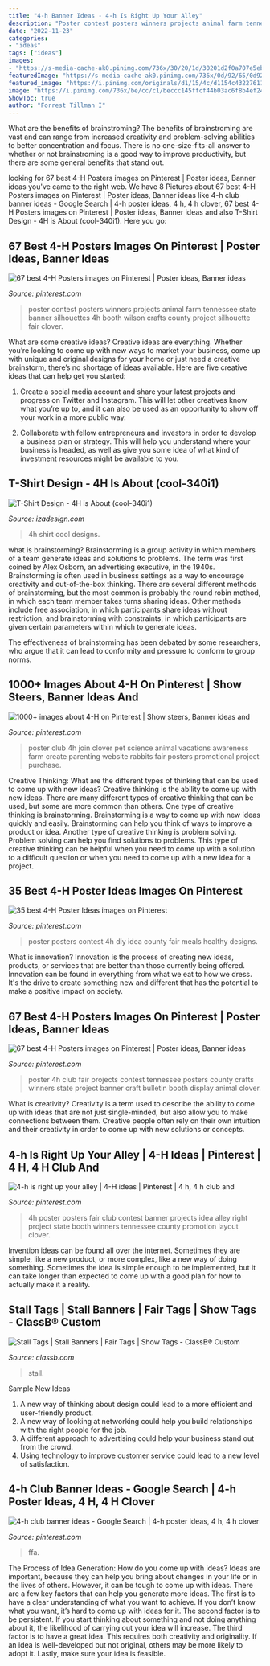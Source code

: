 ```yaml
---
title: "4-h Banner Ideas - 4-h Is Right Up Your Alley"
description: "Poster contest posters winners projects animal farm tennessee state banner silhouettes 4h booth wilson crafts county project silhouette fair clover"
date: "2022-11-23"
categories:
- "ideas"
tags: ["ideas"]
images:
- "https://s-media-cache-ak0.pinimg.com/736x/30/20/1d/30201d2f0a707e5eb722c00dc9c7ff11.jpg"
featuredImage: "https://s-media-cache-ak0.pinimg.com/736x/0d/92/65/0d9265b558e5977deee5db7adecf8f26--healthy-meals-county-fair.jpg"
featured_image: "https://i.pinimg.com/originals/d1/15/4c/d1154c432276114f06a859e95b37aa9c.png"
image: "https://i.pinimg.com/736x/be/cc/c1/beccc145ffcf44b03ac6f8b4ef24f2bb--fair-projects-school-projects.jpg?b=t"
ShowToc: true
author: "Forrest Tillman I"
---
```



What are the benefits of brainstroming?
The benefits of brainstroming are vast and can range from increased creativity and problem-solving abilities to better concentration and focus. There is no one-size-fits-all answer to whether or not brainstroming is a good way to improve productivity, but there are some general benefits that stand out.

	

		
looking for 67 best 4-H Posters images on Pinterest | Poster ideas, Banner ideas you've came to the right web. We have 8 Pictures about 67 best 4-H Posters images on Pinterest | Poster ideas, Banner ideas like 4-h club banner ideas - Google Search | 4-h poster ideas, 4 h, 4 h clover, 67 best 4-H Posters images on Pinterest | Poster ideas, Banner ideas and also T-Shirt Design - 4H is About (cool-340i1). Here you go:
		
    
## 67 Best 4-H Posters Images On Pinterest | Poster Ideas, Banner Ideas

<img loading=lazy src="https://i.pinimg.com/736x/6a/c8/0c/6ac80ce8274d8f774bd060267cce8c56--poster-making-poster-ideas.jpg" onerror="this.onerror=null;this.src='https://tse2.mm.bing.net/th?id=OIP.tLxKt2hsaZjCaU5OuyLuDQAAAA&amp;pid=15.1';" alt="67 best 4-H Posters images on Pinterest | Poster ideas, Banner ideas">

_Source: pinterest.com_

>poster contest posters winners projects animal farm tennessee state banner silhouettes 4h booth wilson crafts county project silhouette fair clover. 

	

What are some creative ideas?
Creative ideas are everything. Whether you’re looking to come up with new ways to market your business, come up with unique and original designs for your home or just need a creative brainstorm, there’s no shortage of ideas available. Here are five creative ideas that can help get you started:
1. Create a social media account and share your latest projects and progress on Twitter and Instagram. This will let other creatives know what you’re up to, and it can also be used as an opportunity to show off your work in a more public way.

2. Collaborate with fellow entrepreneurs and investors in order to develop a business plan or strategy. This will help you understand where your business is headed, as well as give you some idea of what kind of investment resources might be available to you.


    
## T-Shirt Design - 4H Is About (cool-340i1)

<img loading=lazy src="https://www.izadesign.com/images/designs/cool-340i1_all_large.png" onerror="this.onerror=null;this.src='https://tse4.mm.bing.net/th?id=OIP.bHv7KRzH5sQd11EF4GMO-gAAAA&amp;pid=15.1';" alt="T-Shirt Design - 4H is About (cool-340i1)">

_Source: izadesign.com_

>4h shirt cool designs. 

	

what is brainstorming?
Brainstorming is a group activity in which members of a team generate ideas and solutions to problems. The term was first coined by Alex Osborn, an advertising executive, in the 1940s. Brainstorming is often used in business settings as a way to encourage creativity and out-of-the-box thinking. 
There are several different methods of brainstorming, but the most common is probably the round robin method, in which each team member takes turns sharing ideas. Other methods include free association, in which participants share ideas without restriction, and brainstorming with constraints, in which participants are given certain parameters within which to generate ideas. 

The effectiveness of brainstorming has been debated by some researchers, who argue that it can lead to conformity and pressure to conform to group norms.

    
## 1000+ Images About 4-H On Pinterest | Show Steers, Banner Ideas And

<img loading=lazy src="https://s-media-cache-ak0.pinimg.com/736x/30/20/1d/30201d2f0a707e5eb722c00dc9c7ff11.jpg" onerror="this.onerror=null;this.src='https://tse3.mm.bing.net/th?id=OIP.3Tm-OqfxHLeVNT4GZcc9YgHaKe&amp;pid=15.1';" alt="1000+ images about 4-H on Pinterest | Show steers, Banner ideas and">

_Source: pinterest.com_

>poster club 4h join clover pet science animal vacations awareness farm create parenting website rabbits fair posters promotional project purchase. 

	

Creative Thinking: What are the different types of thinking that can be used to come up with new ideas?
Creative thinking is the ability to come up with new ideas. There are many different types of creative thinking that can be used, but some are more common than others. One type of creative thinking is brainstorming. Brainstorming is a way to come up with new ideas quickly and easily. Brainstorming can help you think of ways to improve a product or idea. Another type of creative thinking is problem solving. Problem solving can help you find solutions to problems. This type of creative thinking can be helpful when you need to come up with a solution to a difficult question or when you need to come up with a new idea for a project.

    
## 35 Best 4-H Poster Ideas Images On Pinterest

<img loading=lazy src="https://s-media-cache-ak0.pinimg.com/736x/0d/92/65/0d9265b558e5977deee5db7adecf8f26--healthy-meals-county-fair.jpg" onerror="this.onerror=null;this.src='https://tse4.mm.bing.net/th?id=OIP.gA8fPhsD2dvLRuIJISwIAwHaFj&amp;pid=15.1';" alt="35 best 4-H Poster Ideas images on Pinterest">

_Source: pinterest.com_

>poster posters contest 4h diy idea county fair meals healthy designs. 

	

What is innovation?
Innovation is the process of creating new ideas, products, or services that are better than those currently being offered. Innovation can be found in everything from what we eat to how we dress. It's the drive to create something new and different that has the potential to make a positive impact on society.

    
## 67 Best 4-H Posters Images On Pinterest | Poster Ideas, Banner Ideas

<img loading=lazy src="https://i.pinimg.com/736x/a8/d7/fa/a8d7fa8c37e399ad3cb5efad31b91576--club-poster-poster-art.jpg" onerror="this.onerror=null;this.src='https://tse4.mm.bing.net/th?id=OIP.EGacQ-G4EUoOPNHgilJRGwHaEn&amp;pid=15.1';" alt="67 best 4-H Posters images on Pinterest | Poster ideas, Banner ideas">

_Source: pinterest.com_

>poster 4h club fair projects contest tennessee posters county crafts winners state project banner craft bulletin booth display animal clover. 

	

What is creativity?
Creativity is a term used to describe the ability to come up with ideas that are not just single-minded, but also allow you to make connections between them. Creative people often rely on their own intuition and their creativity in order to come up with new solutions or concepts.

    
## 4-h Is Right Up Your Alley | 4-H Ideas | Pinterest | 4 H, 4 H Club And

<img loading=lazy src="https://i.pinimg.com/736x/be/cc/c1/beccc145ffcf44b03ac6f8b4ef24f2bb--fair-projects-school-projects.jpg?b=t" onerror="this.onerror=null;this.src='https://tse4.mm.bing.net/th?id=OIP.HAspltcTSa0TuA5yzcdz5QHaEq&amp;pid=15.1';" alt="4-h is right up your alley | 4-H ideas | Pinterest | 4 h, 4 h club and">

_Source: pinterest.com_

>4h poster posters fair club contest banner projects idea alley right project state booth winners tennessee county promotion layout clover. 

	

Invention ideas can be found all over the internet. Sometimes they are simple, like a new product, or more complex, like a new way of doing something. Sometimes the idea is simple enough to be implemented, but it can take longer than expected to come up with a good plan for how to actually make it a reality.

    
## Stall Tags | Stall Banners | Fair Tags | Show Tags - ClassB® Custom

<img loading=lazy src="https://www.classb.com/wordpress/wp-content/uploads/2019/12/4-H-STALL-SIGN-POULTRY.jpg" onerror="this.onerror=null;this.src='https://tse2.mm.bing.net/th?id=OIP.xfn7YB7obHfYKVK-65b9DAHaD4&amp;pid=15.1';" alt="Stall Tags | Stall Banners | Fair Tags | Show Tags - ClassB® Custom">

_Source: classb.com_

>stall. 

	

Sample New Ideas
1. A new way of thinking about design could lead to a more efficient and user-friendly product.
2. A new way of looking at networking could help you build relationships with the right people for the job.
3. A different approach to advertising could help your business stand out from the crowd.
4. Using technology to improve customer service could lead to a new level of satisfaction.

    
## 4-h Club Banner Ideas - Google Search | 4-h Poster Ideas, 4 H, 4 H Clover

<img loading=lazy src="https://i.pinimg.com/originals/d1/15/4c/d1154c432276114f06a859e95b37aa9c.png" onerror="this.onerror=null;this.src='https://tse2.mm.bing.net/th?id=OIP.e9zsN_PtPw5CTZV_m3l_2QHaEr&amp;pid=15.1';" alt="4-h club banner ideas - Google Search | 4-h poster ideas, 4 h, 4 h clover">

_Source: pinterest.com_

>ffa. 

	

The Process of Idea Generation: How do you come up with ideas?
Ideas are important, because they can help you bring about changes in your life or in the lives of others. However, it can be tough to come up with ideas. There are a few key factors that can help you generate more ideas. The first is to have a clear understanding of what you want to achieve. If you don’t know what you want, it’s hard to come up with ideas for it. The second factor is to be persistent. If you start thinking about something and not doing anything about it, the likelihood of carrying out your idea will increase. The third factor is to have a great idea. This requires both creativity and originality. If an idea is well-developed but not original, others may be more likely to adopt it. Lastly, make sure your idea is feasible.

